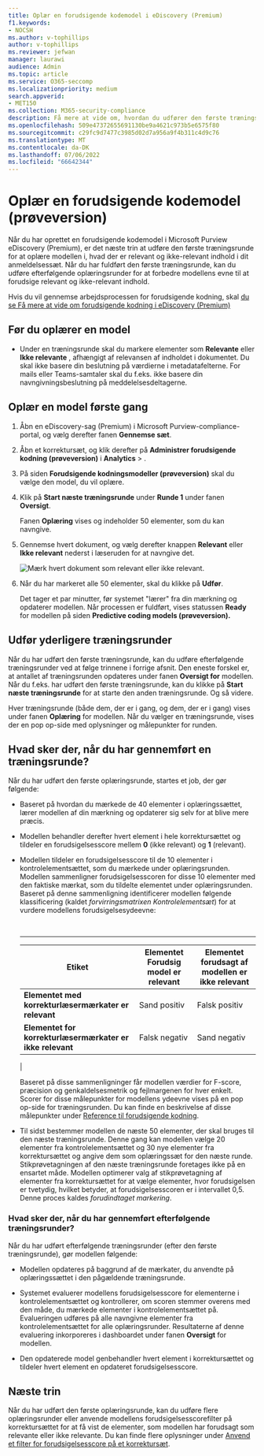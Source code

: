 ```yaml
---
title: Oplær en forudsigende kodemodel i eDiscovery (Premium)
f1.keywords:
- NOCSH
ms.author: v-tophillips
author: v-tophillips
ms.reviewer: jefwan
manager: laurawi
audience: Admin
ms.topic: article
ms.service: O365-seccomp
ms.localizationpriority: medium
search.appverid:
- MET150
ms.collection: M365-security-compliance
description: Få mere at vide om, hvordan du udfører den første træningsrunde for forudsigende kodning.
ms.openlocfilehash: 509e47372655691130be9a4621c973b5e6575f80
ms.sourcegitcommit: c29fc9d7477c3985d02d7a956a9f4b311c4d9c76
ms.translationtype: MT
ms.contentlocale: da-DK
ms.lasthandoff: 07/06/2022
ms.locfileid: "66642344"
---
```

# <a name="train-a-predictive-coding-model-preview"></a>Oplær en forudsigende kodemodel (prøveversion)

Når du har oprettet en forudsigende kodemodel i Microsoft Purview eDiscovery (Premium), er det næste trin at udføre den første træningsrunde for at oplære modellen i, hvad der er relevant og ikke-relevant indhold i dit anmeldelsessæt. Når du har fuldført den første træningsrunde, kan du udføre efterfølgende oplæringsrunder for at forbedre modellens evne til at forudsige relevant og ikke-relevant indhold.

Hvis du vil gennemse arbejdsprocessen for forudsigende kodning, skal [du se Få mere at vide om forudsigende kodning i eDiscovery (Premium)](predictive-coding-overview.md#the-predictive-coding-workflow)

## <a name="before-you-train-a-model"></a>Før du oplærer en model

- Under en træningsrunde skal du markere elementer som **Relevante** eller **Ikke relevante** , afhængigt af relevansen af indholdet i dokumentet. Du skal ikke basere din beslutning på værdierne i metadatafelterne. For mails eller Teams-samtaler skal du f.eks. ikke basere din navngivningsbeslutning på meddelelsesdeltagerne.

## <a name="train-a-model-for-the-first-time"></a>Oplær en model første gang

1. Åbn en eDiscovery-sag (Premium) i Microsoft Purview-compliance-portal, og vælg derefter fanen **Gennemse sæt**.

2. Åbn et korrektursæt, og klik derefter på **Administrer forudsigende kodning (prøveversion)** i **Analytics** > .

3. På siden **Forudsigende kodningsmodeller (prøveversion)** skal du vælge den model, du vil oplære.

4. Klik på **Start næste træningsrunde** under **Runde 1** under fanen **Oversigt**.

   Fanen **Oplæring** vises og indeholder 50 elementer, som du kan navngive.

5. Gennemse hvert dokument, og vælg derefter knappen **Relevant** eller **Ikke relevant** nederst i læseruden for at navngive det.

   ![Mærk hvert dokument som relevant eller ikke relevant.](..\media\TrainModel1.png)

6. Når du har markeret alle 50 elementer, skal du klikke på **Udfør**.

    Det tager et par minutter, før systemet "lærer" fra din mærkning og opdaterer modellen. Når processen er fuldført, vises statussen **Ready** for modellen på siden **Predictive coding models (prøveversion).**

## <a name="perform-additional-training-rounds"></a>Udfør yderligere træningsrunder

Når du har udført den første træningsrunde, kan du udføre efterfølgende træningsrunder ved at følge trinnene i forrige afsnit. Den eneste forskel er, at antallet af træningsrunden opdateres under fanen **Oversigt for** modellen. Når du f.eks. har udført den første træningsrunde, kan du klikke på **Start næste træningsrunde** for at starte den anden træningsrunde. Og så videre.

Hver træningsrunde (både dem, der er i gang, og dem, der er i gang) vises under fanen **Oplæring** for modellen. Når du vælger en træningsrunde, vises der en pop op-side med oplysninger og målepunkter for runden.

## <a name="what-happens-after-you-perform-a-training-round"></a>Hvad sker der, når du har gennemført en træningsrunde?

Når du har udført den første oplæringsrunde, startes et job, der gør følgende:

- Baseret på hvordan du mærkede de 40 elementer i oplæringssættet, lærer modellen af din mærkning og opdaterer sig selv for at blive mere præcis.

- Modellen behandler derefter hvert element i hele korrektursættet og tildeler en forudsigelsesscore mellem **0** (ikke relevant) og **1** (relevant).

- Modellen tildeler en forudsigelsesscore til de 10 elementer i kontrolelementsættet, som du mærkede under oplæringsrunden. Modellen sammenligner forudsigelsesscoren for disse 10 elementer med den faktiske mærkat, som du tildelte elementet under oplæringsrunden. Baseret på denne sammenligning identificerer modellen følgende klassificering (kaldet *forvirringsmatrixen Kontrolelementsæt*) for at vurdere modellens forudsigelsesydeevne:

  <br>

  ****

  |Etiket|Elementet Forudsig model er relevant|Elementet forudsagt af modellen er ikke relevant|
  |---|---|---|
  |**Elementet med korrekturlæsermærkater er relevant**|Sand positiv|Falsk positiv|
  |**Elementet for korrekturlæsermærkater er ikke relevant**|Falsk negativ|Sand negativ|
  |

  Baseret på disse sammenligninger får modellen værdier for F-score, præcision og genkaldelsesmetrik og fejlmargenen for hver enkelt. Scorer for disse målepunkter for modellens ydeevne vises på en pop op-side for træningsrunden. Du kan finde en beskrivelse af disse målepunkter under [Reference til forudsigende kodning](predictive-coding-reference.md).

- Til sidst bestemmer modellen de næste 50 elementer, der skal bruges til den næste træningsrunde. Denne gang kan modellen vælge 20 elementer fra kontrolelementsættet og 30 nye elementer fra korrektursættet og angive dem som oplæringssæt for den næste runde. Stikprøvetagningen af den næste træningsrunde foretages ikke på en ensartet måde. Modellen optimerer valg af stikprøvetagning af elementer fra korrektursættet for at vælge elementer, hvor forudsigelsen er tvetydig, hvilket betyder, at forudsigelsesscoren er i intervallet 0,5. Denne proces kaldes *forudindtaget markering*.

### <a name="what-happens-after-you-perform-subsequent-training-rounds"></a>Hvad sker der, når du har gennemført efterfølgende træningsrunder?

Når du har udført efterfølgende træningsrunder (efter den første træningsrunde), gør modellen følgende:

- Modellen opdateres på baggrund af de mærkater, du anvendte på oplæringssættet i den pågældende træningsrunde.

- Systemet evaluerer modellens forudsigelsesscore for elementerne i kontrolelementsættet og kontrollerer, om scoren stemmer overens med den måde, du mærkede elementer i kontrolelementsættet på. Evalueringen udføres på alle navngivne elementer fra kontrolelementsættet for alle oplæringsrunder. Resultaterne af denne evaluering inkorporeres i dashboardet under fanen **Oversigt** for modellen.

- Den opdaterede model genbehandler hvert element i korrektursættet og tildeler hvert element en opdateret forudsigelsesscore.

## <a name="next-steps"></a>Næste trin

Når du har udført den første oplæringsrunde, kan du udføre flere oplæringsrunder eller anvende modellens forudsigelsesscorefilter på korrektursættet for at få vist de elementer, som modellen har forudsagt som relevante eller ikke relevante. Du kan finde flere oplysninger under [Anvend et filter for forudsigelsesscore på et korrektursæt](predictive-coding-apply-prediction-filter.md).
